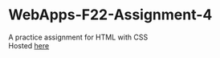 # WebApps-F22-Assignment-4
A practice assignment for HTML with CSS \
Hosted [here](https://44-563-web-apps-f22.github.io/44563-webapps-assignment-4-BWeddle/opera.html)
